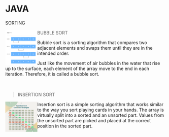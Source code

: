 # JAVA
SORTING 

<img align='left' src='/Bubble-sort-1.png' width="20%">

>BUBBLE SORT

Bubble sort is a sorting algorithm that compares two adjacent elements and swaps them until they are in the intended order.

Just like the movement of air bubbles in the water that rise up to the surface, each element of the array move to the end in each iteration. Therefore, it is called a bubble sort.
<br>
<br>
<br>


>INSERTION SORT
<img align='left' src='/Insertion-sort.png' width="20%">
Insertion sort is a simple sorting algorithm that works similar to the way you sort playing cards in your hands.
The array is virtually split into a sorted and an unsorted part. Values from the unsorted part are picked and placed at the correct position in the sorted part.

